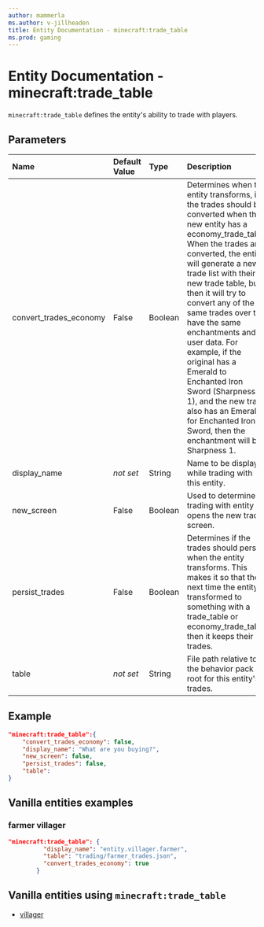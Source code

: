 ```yaml
---
author: mammerla
ms.author: v-jillheaden
title: Entity Documentation - minecraft:trade_table
ms.prod: gaming
---
```


# Entity Documentation - minecraft:trade_table

`minecraft:trade_table` defines the entity's ability to trade with players.

## Parameters

|Name |Default Value  |Type  |Description  |
|:----------|:----------|:----------|:----------|
| convert_trades_economy| False| Boolean| Determines when the entity transforms, if the trades should be converted when the new entity has a economy_trade_table. When the trades are converted, the entity will generate a new trade list with their new trade table, but then it will try to convert any of the same trades over to have the same enchantments and user data. For example, if the original has a Emerald to Enchanted Iron Sword (Sharpness 1), and the new trade also has an Emerald for Enchanted Iron Sword, then the enchantment will be Sharpness 1. |
| display_name| *not set*| String| Name to be displayed while trading with this entity. |
| new_screen| False| Boolean| Used to determine if trading with entity opens the new trade screen. |
| persist_trades| False| Boolean| Determines if the trades should persist when the entity transforms. This makes it so that the next time the entity is transformed to something with a trade_table or economy_trade_table, then it keeps their trades. |
| table| *not set*| String| File path relative to the behavior pack root for this entity's trades. |

## Example

```json
"minecraft:trade_table":{
    "convert_trades_economy": false,
    "display_name": "What are you buying?",
    "new_screen": false,
    "persist_trades": false,
    "table":
}
```

## Vanilla entities examples

### farmer villager

```json
"minecraft:trade_table": {
          "display_name": "entity.villager.farmer",
          "table": "trading/farmer_trades.json",
          "convert_trades_economy": true
        }
```

## Vanilla entities using `minecraft:trade_table`

- [villager](../../../../Source/VanillaBehaviorPack_Snippets/entities/villager.md)